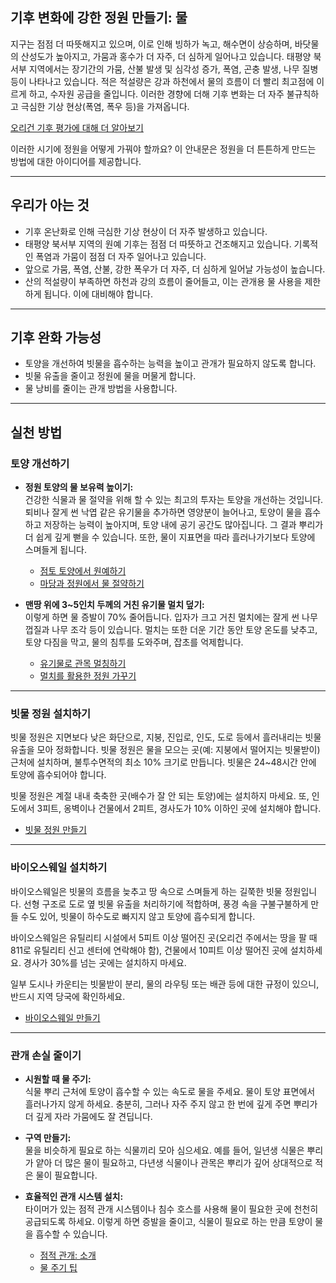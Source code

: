## 기후 변화에 강한 정원 만들기: 물

지구는 점점 더 따뜻해지고 있으며, 이로 인해 빙하가 녹고, 해수면이 상승하며, 바닷물의 산성도가 높아지고, 가뭄과 홍수가 더 자주, 더 심하게 일어나고 있습니다. 태평양 북서부 지역에서는 장기간의 가뭄, 산불 발생 및 심각성 증가, 폭염, 곤충 발생, 나무 질병 등이 나타나고 있습니다. 적은 적설량은 강과 하천에서 물의 흐름이 더 빨리 최고점에 이르게 하고, 수자원 공급을 줄입니다. 이러한 경향에 더해 기후 변화는 더 자주 불규칙하고 극심한 기상 현상(폭염, 폭우 등)을 가져옵니다.

[오리건 기후 평가에 대해 더 알아보기](https://blogs.oregonstate.edu/occri/oregon-climate-assessments/)

이러한 시기에 정원을 어떻게 가꿔야 할까요? 이 안내문은 정원을 더 튼튼하게 만드는 방법에 대한 아이디어를 제공합니다.

---

## 우리가 아는 것

- 기후 온난화로 인해 극심한 기상 현상이 더 자주 발생하고 있습니다.
- 태평양 북서부 지역의 원예 기후는 점점 더 따뜻하고 건조해지고 있습니다. 기록적인 폭염과 가뭄이 점점 더 자주 일어나고 있습니다.
- 앞으로 가뭄, 폭염, 산불, 강한 폭우가 더 자주, 더 심하게 일어날 가능성이 높습니다.
- 산의 적설량이 부족하면 하천과 강의 흐름이 줄어들고, 이는 관개용 물 사용을 제한하게 됩니다. 이에 대비해야 합니다.

---

## 기후 완화 가능성

- 토양을 개선하여 빗물을 흡수하는 능력을 높이고 관개가 필요하지 않도록 합니다.
- 빗물 유출을 줄이고 정원에 물을 머물게 합니다.
- 물 낭비를 줄이는 관개 방법을 사용합니다.

---

## 실천 방법

### 토양 개선하기

- **정원 토양의 물 보유력 높이기:**  
  건강한 식물과 물 절약을 위해 할 수 있는 최고의 투자는 토양을 개선하는 것입니다. 퇴비나 잘게 썬 낙엽 같은 유기물을 추가하면 영양분이 늘어나고, 토양이 물을 흡수하고 저장하는 능력이 높아지며, 토양 내에 공기 공간도 많아집니다. 그 결과 뿌리가 더 쉽게 깊게 뻗을 수 있습니다. 또한, 물이 지표면을 따라 흘러나가기보다 토양에 스며들게 됩니다.

  - [점토 토양에서 원예하기](https://cmastergardeners.files.wordpress.com/2022/02/gardening-in-clay-soil.pdf)
  - [마당과 정원에서 물 절약하기](https://catalog.extension.oregonstate.edu/sites/catalog/files/project/pdf/em9125.pdf)

- **맨땅 위에 3~5인치 두께의 거친 유기물 멀치 덮기:**  
  이렇게 하면 물 증발이 70% 줄어듭니다. 입자가 크고 거친 멀치에는 잘게 썬 나무껍질과 나무 조각 등이 있습니다. 멀치는 또한 더운 기간 동안 토양 온도를 낮추고, 토양 다짐을 막고, 물의 침투를 도와주며, 잡초를 억제합니다.

  - [유기물로 관목 멀칭하기](https://catalog.extension.oregonstate.edu/sites/catalog/files/project/pdf/ec1629.pdf)
  - [멀치를 활용한 정원 가꾸기](https://cmastergardeners.files.wordpress.com/2022/02/gardening-with-mulch.pdf)

---

### 빗물 정원 설치하기

빗물 정원은 지면보다 낮은 화단으로, 지붕, 진입로, 인도, 도로 등에서 흘러내리는 빗물 유출을 모아 정화합니다. 빗물 정원은 물을 모으는 곳(예: 지붕에서 떨어지는 빗물받이) 근처에 설치하며, 불투수면적의 최소 10% 크기로 만듭니다. 빗물은 24~48시간 안에 토양에 흡수되어야 합니다.

빗물 정원은 계절 내내 축축한 곳(배수가 잘 안 되는 토양)에는 설치하지 마세요. 또, 인도에서 3피트, 옹벽이나 건물에서 2피트, 경사도가 10% 이하인 곳에 설치해야 합니다.

- [빗물 정원 만들기](https://cmastergardeners.files.wordpress.com/2023/04/adding-a-rain-garden.pdf)

---

### 바이오스웨일 설치하기

바이오스웨일은 빗물의 흐름을 늦추고 땅 속으로 스며들게 하는 길쭉한 빗물 정원입니다. 선형 구조로 도로 옆 빗물 유출을 처리하기에 적합하며, 풍경 속을 구불구불하게 만들 수도 있어, 빗물이 하수도로 빠지지 않고 토양에 흡수되게 합니다.

바이오스웨일은 유틸리티 시설에서 5피트 이상 떨어진 곳(오리건 주에서는 땅을 팔 때 811로 유틸리티 신고 센터에 연락해야 함), 건물에서 10피트 이상 떨어진 곳에 설치하세요. 경사가 30%를 넘는 곳에는 설치하지 마세요.

일부 도시나 카운티는 빗물받이 분리, 물의 라우팅 또는 배관 등에 대한 규정이 있으니, 반드시 지역 당국에 확인하세요.

- [바이오스웨일 만들기](https://cmastergardeners.files.wordpress.com/2023/04/adding-a-bioswale.pdf)

---

### 관개 손실 줄이기

- **시원할 때 물 주기:**  
  식물 뿌리 근처에 토양이 흡수할 수 있는 속도로 물을 주세요. 물이 토양 표면에서 흘러나가지 않게 하세요. 충분히, 그러나 자주 주지 않고 한 번에 깊게 주면 뿌리가 더 깊게 자라 가뭄에도 잘 견딥니다.

- **구역 만들기:**  
  물을 비슷하게 필요로 하는 식물끼리 모아 심으세요. 예를 들어, 일년생 식물은 뿌리가 얕아 더 많은 물이 필요하고, 다년생 식물이나 관목은 뿌리가 깊어 상대적으로 적은 물이 필요합니다.

- **효율적인 관개 시스템 설치:**  
  타이머가 있는 점적 관개 시스템이나 침수 호스를 사용해 물이 필요한 곳에 천천히 공급되도록 하세요. 이렇게 하면 증발을 줄이고, 식물이 필요로 하는 만큼 토양이 물을 흡수할 수 있습니다.

  - [점적 관개: 소개](https://extension.oregonstate.edu/catalog/pub/em8782-s)
  - [물 주기 팁](https://cmastergardeners.files.wordpress.com/2022/02/watering-tips.pdf)
